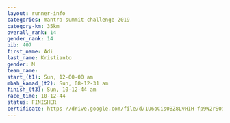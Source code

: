 ```yaml
---
layout: runner-info 
categories: mantra-summit-challenge-2019 
category-km: 35km 
overall_rank: 14
gender_rank: 14
bib: 407
first_name: Adi
last_name: Kristianto
gender: M
team_name: 
start_(t1): Sun, 12-00-00 am
mbah_kamad_(t2): Sun, 08-12-31 am
finish_(t3): Sun, 10-12-44 am
race_time: 10-12-44
status: FINISHER
certificate: https-//drive.google.com/file/d/1U6oCis0BZ8LvHIH-fp9W2rS0ihpbi-an/view?usp=sharing
---
```

